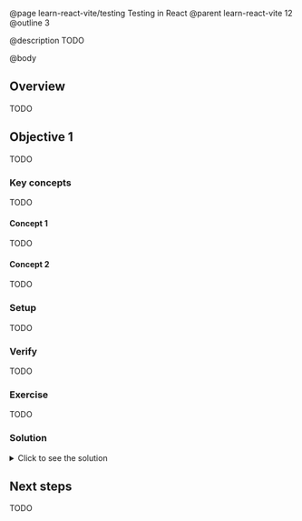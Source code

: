 @page learn-react-vite/testing Testing in React
@parent learn-react-vite 12
@outline 3

@description TODO

@body

## Overview

TODO

## Objective 1

TODO

### Key concepts

TODO

#### Concept 1

TODO

#### Concept 2

TODO

### Setup

TODO

### Verify

TODO

### Exercise

TODO

### Solution

<details>
<summary>Click to see the solution</summary>

TODO

</details>

## Next steps

TODO